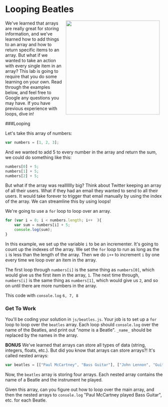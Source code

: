 # Looping Beatles

<img src="https://s3.amazonaws.com/after-school-assets/beatles.gif" hspace="10" width="300" align="right">

We've learned that arrays are really great for storing information, and we've learned how to add things to an array and how to return specific items to an array. But what if we wanted to take an action with every single item in an array? This lab is going to require that you do some learning on your own. Read through the examples below, and feel free to Google any questions you may have. If you have previous experience with loops, dive in!

###Looping

Let's take this array of numbers:

```js
var numbers = [1, 2, 3];
```

And we wanted to add 5 to every number in the array and return the sum, we could do something like this:

```js
numbers[0] + 5;
numbers[1] + 5;
numbers[2] + 5;
```

But what if the array was reallllllly big? Think about Twitter keeping an array of all their users. What if they had an email they wanted to send to all their users. It would take forever to trigger that email manually by using the index of the array. We can streamline this by using loops!

We're going to use a `for` loop to loop over an array.

```js
for (var i = 0; i < numbers.length; i++  ){
    var sum = numbers[i] + 5;
    console.log(sum);
}
```

In this example, we set up the variable `i` to be an incrementer. It's going to count up the indexes of the array. We set the `for` loop to run as long as the `i` is less than the length of the array. Then we do `i++` to increment `i` by one every time we loop over an item in the array.

The first loop through `numbers[i]` is the same thing as `numbers[0]`, which would give us the first item in the array, `1`. The next time through, `numbers[i]` is the same thing as `numbers[1]`, which would give us `2`, and so on until there are more numbers in the array.

This code with `console.log` `6, 7, 8`

### Get To Work

You'll be coding your solution in `js/beatles.js`. Your job is to set up a `for` loop to loop over the `beatles` array. Each loop should `console.log` over the name of the Beatles, and print out "_name_ is a Beatle". `_name_` should be replaced by the names in the array.

**BONUS**
We've learned that arrays can store all types of data (string, integers, floats, etc.). But did you know that arrays can store arrays?! It's called nested arrays:

```js
var beatles = [["Paul McCartney", "Bass Guitar"], ["John Lennon", "Guitar"], ["George Harrison", "Lead Guitar"], ["Ringo Starr", "Drums"]]
```

Now, the `beatles` array is storing four arrays. Each nested array contains the name of a Beatle and the instrument he played. 

Given this array, can you figure out how to loop over the main array, and then the nested arrays to `console.log` "Paul McCartney played Bass Guitar", etc. for each Beatle.


